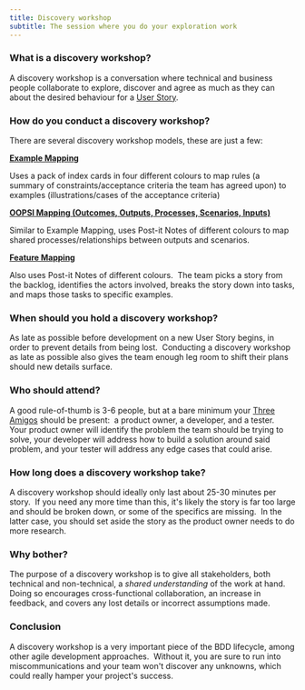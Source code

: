 ```yaml
---
title: Discovery workshop
subtitle: The session where you do your exploration work
---
```


### What is a discovery workshop?

A discovery workshop is a conversation where technical and business people collaborate to explore, discover and agree as much as they can about the desired behaviour for a [User Story](/docs/terms/user-story/).

### How do you conduct a discovery workshop?

There are several discovery workshop models, these are just a few:

[**Example Mapping**](/docs/bdd/example-mapping/)

Uses a pack of index cards in four different colours to map rules (a summary of constraints/acceptance criteria the team has agreed upon) to examples (illustrations/cases of the acceptance criteria)

[**OOPSI Mapping (Outcomes, Outputs, Processes, Scenarios, Inputs)**](https://jennyjmar.com/2016/04/16/bdd-discovery-and-oopsi/)

Similar to Example Mapping, uses Post-it Notes of different colours to map shared processes/relationships between outputs and scenarios.

[**Feature Mapping**](https://johnfergusonsmart.com/feature-mapping-a-simpler-path-from-stories-to-executable-acceptance-criteria/)

Also uses Post-it Notes of different colours.  The team picks a story from the backlog, identifies the actors involved, breaks the story down into tasks, and maps those tasks to specific examples.

### When should you hold a discovery workshop?

As late as possible before development on a new User Story begins, in order to prevent details from being lost.  Conducting a discovery workshop as late as possible also gives the team enough leg room to shift their plans should new details surface.

### Who should attend?

A good rule-of-thumb is 3-6 people, but at a bare minimum your [Three Amigos](https://www.visual-paradigm.com/scrum/agile-three-amigos-development-strategy/) should be present:  a product owner, a developer, and a tester.  Your product owner will identify the problem the team should be trying to solve, your developer will address how to build a solution around said problem, and your tester will address any edge cases that could arise. 

### How long does a discovery workshop take?

A discovery workshop should ideally only last about 25-30 minutes per story.  If you need any more time than this, it's likely the story is far too large and should be broken down, or some of the specifics are missing.  In the latter case, you should set aside the story as the product owner needs to do more research.

### Why bother?

The purpose of a discovery workshop is to give all stakeholders, both technical and non-technical, a *shared understanding* of the work at hand.  Doing so encourages cross-functional collaboration, an increase in feedback, and covers any lost details or incorrect assumptions made.

### Conclusion

A discovery workshop is a very important piece of the BDD lifecycle, among other agile development approaches.  Without it, you are sure to run into miscommunications and your team won't discover any unknowns, which could really hamper your project's success.
